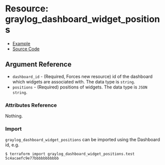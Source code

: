 # Resource: graylog_dashboard_widget_positions

* [Example](https://github.com/hen2001/terraform-provider-graylog/blob/master/examples/v0.12/dashboard.tf)
* [Source Code](https://github.com/hen2001/terraform-provider-graylog/blob/master/graylog/resource/dashboard/position/resource.go)

## Argument Reference

* `dashboard_id` - (Required, Forces new resource) id of the dashboard which widgets are associated with. The data type is `string`.
* `positions` - (Required) positions of widgets. The data type is `JSON string`.

### Attributes Reference

Nothing.

### Import

`graylog_dashboard_widget_positions` can be imported using the Dashboard id, e.g.

```console
$ terraform import graylog_dashboard_widget_positions.test 5c4acaefc9e77bbbbbbbbbbb
```
